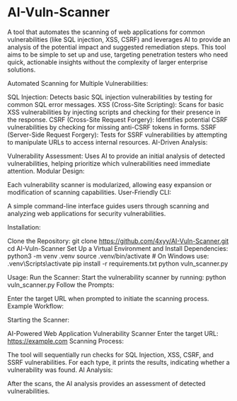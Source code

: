 # AI-Vuln-Scanner

A tool that automates the scanning of web applications for common vulnerabilities (like SQL injection, XSS, CSRF) and leverages AI to provide an analysis of the potential impact and suggested remediation steps. This tool aims to be simple to set up and use, targeting penetration testers who need quick, actionable insights without the complexity of larger enterprise solutions.

Automated Scanning for Multiple Vulnerabilities:

SQL Injection: Detects basic SQL injection vulnerabilities by testing for common SQL error messages.
XSS (Cross-Site Scripting): Scans for basic XSS vulnerabilities by injecting scripts and checking for their presence in the response.
CSRF (Cross-Site Request Forgery): Identifies potential CSRF vulnerabilities by checking for missing anti-CSRF tokens in forms.
SSRF (Server-Side Request Forgery): Tests for SSRF vulnerabilities by attempting to manipulate URLs to access internal resources.
AI-Driven Analysis:

Vulnerability Assessment: Uses AI to provide an initial analysis of detected vulnerabilities, helping prioritize which vulnerabilities need immediate attention.
Modular Design:

Each vulnerability scanner is modularized, allowing easy expansion or modification of scanning capabilities.
User-Friendly CLI:

A simple command-line interface guides users through scanning and analyzing web applications for security vulnerabilities.

Installation:

Clone the Repository:
git clone https://github.com/4xyy/AI-Vuln-Scanner.git
cd AI-Vuln-Scanner
Set Up a Virtual Environment and Install Dependencies:
python3 -m venv .venv
source .venv/bin/activate  # On Windows use: .venv\Scripts\activate
pip install -r requirements.txt
python vuln_scanner.py

Usage:
Run the Scanner: Start the vulnerability scanner by running:
python vuln_scanner.py
Follow the Prompts:

Enter the target URL when prompted to initiate the scanning process.
Example Workflow:

Starting the Scanner:

AI-Powered Web Application Vulnerability Scanner
Enter the target URL: https://example.com
Scanning Process:

The tool will sequentially run checks for SQL Injection, XSS, CSRF, and SSRF vulnerabilities.
For each type, it prints the results, indicating whether a vulnerability was found.
AI Analysis:

After the scans, the AI analysis provides an assessment of detected vulnerabilities.
